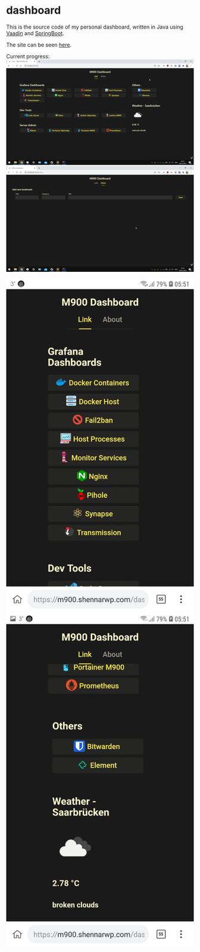 # dashboard

This is the source code of my personal dashboard,
written in Java using [Vaadin](https://vaadin.com/) and [SpringBoot](https://spring.io/projects/spring-boot).

The site can be seen [here](https://m900.shennarwp.com/dashboard/).

Current progress:
![ss_desktop](./screenshot/ss_dt.png) ![ss_desktop1](./screenshot/ss_dt1.png)

![ss_phone](./screenshot/ss_ph.jpg) ![ss_phone1](./screenshot/ss_ph1.jpg)